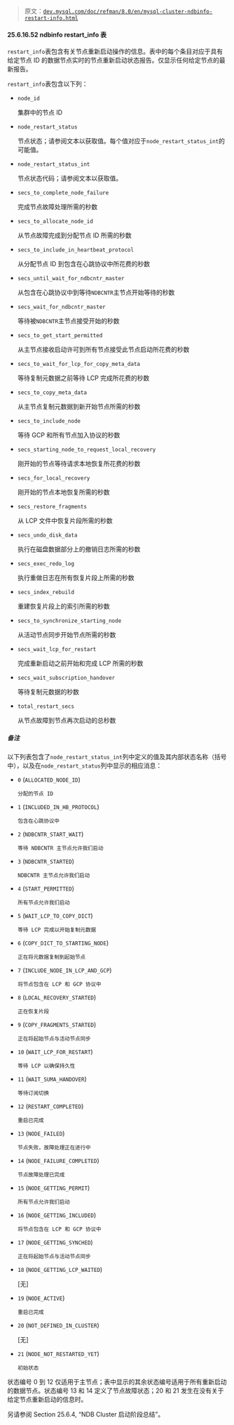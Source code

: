 > 原文：[`dev.mysql.com/doc/refman/8.0/en/mysql-cluster-ndbinfo-restart-info.html`](https://dev.mysql.com/doc/refman/8.0/en/mysql-cluster-ndbinfo-restart-info.html)

#### 25.6.16.52 ndbinfo restart_info 表

`restart_info`表包含有关节点重新启动操作的信息。表中的每个条目对应于具有给定节点 ID 的数据节点实时的节点重新启动状态报告。仅显示任何给定节点的最新报告。

`restart_info`表包含以下列：

+   `node_id`

    集群中的节点 ID

+   `node_restart_status`

    节点状态；请参阅文本以获取值。每个值对应于`node_restart_status_int`的可能值。

+   `node_restart_status_int`

    节点状态代码；请参阅文本以获取值。

+   `secs_to_complete_node_failure`

    完成节点故障处理所需的秒数

+   `secs_to_allocate_node_id`

    从节点故障完成到分配节点 ID 所需的秒数

+   `secs_to_include_in_heartbeat_protocol`

    从分配节点 ID 到包含在心跳协议中所花费的秒数

+   `secs_until_wait_for_ndbcntr_master`

    从包含在心跳协议中到等待`NDBCNTR`主节点开始等待的秒数

+   `secs_wait_for_ndbcntr_master`

    等待被`NDBCNTR`主节点接受开始的秒数

+   `secs_to_get_start_permitted`

    从主节点接收启动许可到所有节点接受此节点启动所花费的秒数

+   `secs_to_wait_for_lcp_for_copy_meta_data`

    等待复制元数据之前等待 LCP 完成所花费的秒数

+   `secs_to_copy_meta_data`

    从主节点复制元数据到新开始节点所需的秒数

+   `secs_to_include_node`

    等待 GCP 和所有节点加入协议的秒数

+   `secs_starting_node_to_request_local_recovery`

    刚开始的节点等待请求本地恢复所花费的秒数

+   `secs_for_local_recovery`

    刚开始的节点本地恢复所需的秒数

+   `secs_restore_fragments`

    从 LCP 文件中恢复片段所需的秒数

+   `secs_undo_disk_data`

    执行在磁盘数据部分上的撤销日志所需的秒数

+   `secs_exec_redo_log`

    执行重做日志在所有恢复片段上所需的秒数

+   `secs_index_rebuild`

    重建恢复片段上的索引所需的秒数

+   `secs_to_synchronize_starting_node`

    从活动节点同步开始节点所需的秒数

+   `secs_wait_lcp_for_restart`

    完成重新启动之前开始和完成 LCP 所需的秒数

+   `secs_wait_subscription_handover`

    等待复制元数据的秒数

+   `total_restart_secs`

    从节点故障到节点再次启动的总秒数

##### 备注

以下列表包含了`node_restart_status_int`列中定义的值及其内部状态名称（括号中），以及在`node_restart_status`列中显示的相应消息：

+   `0` (`ALLOCATED_NODE_ID`)

    `分配的节点 ID`

+   `1` (`INCLUDED_IN_HB_PROTOCOL`)

    `包含在心跳协议中`

+   `2` (`NDBCNTR_START_WAIT`)

    `等待 NDBCNTR 主节点允许我们启动`

+   `3` (`NDBCNTR_STARTED`)

    `NDBCNTR 主节点允许我们启动`

+   `4` (`START_PERMITTED`)

    `所有节点允许我们启动`

+   `5` (`WAIT_LCP_TO_COPY_DICT`)

    `等待 LCP 完成以开始复制元数据`

+   `6` (`COPY_DICT_TO_STARTING_NODE`)

    `正在将元数据复制到起始节点`

+   `7` (`INCLUDE_NODE_IN_LCP_AND_GCP`)

    `将节点包含在 LCP 和 GCP 协议中`

+   `8` (`LOCAL_RECOVERY_STARTED`)

    `正在恢复片段`

+   `9` (`COPY_FRAGMENTS_STARTED`)

    `正在将起始节点与活动节点同步`

+   `10` (`WAIT_LCP_FOR_RESTART`)

    `等待 LCP 以确保持久性`

+   `11` (`WAIT_SUMA_HANDOVER`)

    `等待订阅切换`

+   `12` (`RESTART_COMPLETED`)

    `重启已完成`

+   `13` (`NODE_FAILED`)

    `节点失败，故障处理正在进行中`

+   `14` (`NODE_FAILURE_COMPLETED`)

    `节点故障处理已完成`

+   `15` (`NODE_GETTING_PERMIT`)

    `所有节点允许我们启动`

+   `16` (`NODE_GETTING_INCLUDED`)

    `将节点包含在 LCP 和 GCP 协议中`

+   `17` (`NODE_GETTING_SYNCHED`)

    `正在将起始节点与活动节点同步`

+   `18` (`NODE_GETTING_LCP_WAITED`)

    [无]

+   `19` (`NODE_ACTIVE`)

    `重启已完成`

+   `20` (`NOT_DEFINED_IN_CLUSTER`)

    [无]

+   `21` (`NODE_NOT_RESTARTED_YET`)

    `初始状态`

状态编号 0 到 12 仅适用于主节点；表中显示的其余状态编号适用于所有重新启动的数据节点。状态编号 13 和 14 定义了节点故障状态；20 和 21 发生在没有关于给定节点重新启动的信息时。

另请参阅 Section 25.6.4, “NDB Cluster 启动阶段总结”。
